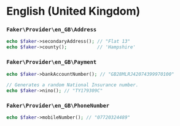# English (United Kingdom)

### `Faker\Provider\en_GB\Address`

```php
echo $faker->secondaryAddress(); // "Flat 13"
echo $faker->county();           // 'Hampshire'
```

### `Faker\Provider\en_GB\Payment`

```php
echo $faker->bankAccountNumber(); // "GB28MLRJ42074399970100"

// Generates a random National Insurance number.
echo $faker->nino(); // "TY179309C"
```

### `Faker\Provider\en_GB\PhoneNumber`

```php
echo $faker->mobileNumber(); // "07720324489"
```
